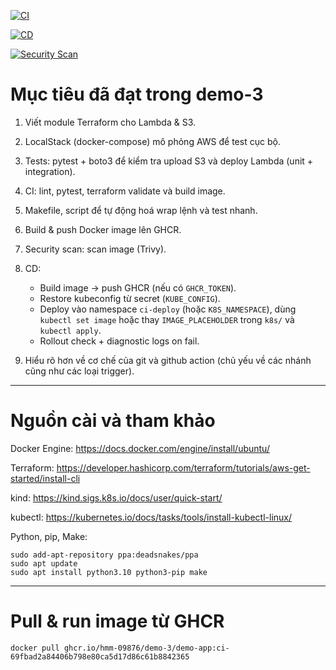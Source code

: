 [![CI](https://github.com/Hmm-09876/demo-3/actions/workflows/ci.yml/badge.svg)](https://github.com/Hmm-09876/demo-3/actions/workflows/ci.yml)

[![CD](https://github.com/Hmm-09876/demo-3/actions/workflows/cd.yml/badge.svg)](https://github.com/Hmm-09876/demo-3/actions/workflows/cd.yml)

[![Security Scan](https://github.com/Hmm-09876/demo-3/actions/workflows/sec-scan.yml/badge.svg)](https://github.com/Hmm-09876/demo-3/actions/workflows/sec-scan.yml)
# Mục tiêu đã đạt trong demo-3

1. Viết module Terraform cho Lambda & S3.

2. LocalStack (docker-compose) mô phỏng AWS để test cục bộ.

3. Tests: pytest + boto3 để kiểm tra upload S3 và deploy Lambda (unit + integration).

4. CI: lint, pytest, terraform validate và build image.

5. Makefile, script để tự động hoá wrap lệnh và test nhanh.

6. Build & push Docker image lên GHCR.

7. Security scan: scan image (Trivy).

8. CD:  
   - Build image → push GHCR (nếu có `GHCR_TOKEN`).  
   - Restore kubeconfig từ secret (`KUBE_CONFIG`).  
   - Deploy vào namespace `ci-deploy` (hoặc `K8S_NAMESPACE`), dùng `kubectl set image` hoặc thay `IMAGE_PLACEHOLDER` trong `k8s/` và `kubectl apply`.  
   - Rollout check + diagnostic logs on fail.

9. Hiểu rõ hơn về cơ chế của git và github action (chủ yếu về các nhánh cũng như các loại trigger).

***
# Nguồn cài và tham khảo

Docker Engine: 
https://docs.docker.com/engine/install/ubuntu/

Terraform: 
https://developer.hashicorp.com/terraform/tutorials/aws-get-started/install-cli

kind:
https://kind.sigs.k8s.io/docs/user/quick-start/

kubectl:
https://kubernetes.io/docs/tasks/tools/install-kubectl-linux/

Python, pip, Make: 
```
sudo add-apt-repository ppa:deadsnakes/ppa
sudo apt update
sudo apt install python3.10 python3-pip make
```

***
# Pull & run image từ GHCR
```
docker pull ghcr.io/hmm-09876/demo-3/demo-app:ci-69fbad2a84406b798e80ca5d17d86c61b8842365
```

